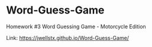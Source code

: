 # Word-Guess-Game
Homework #3 Word Guessing Game - Motorcycle Edition

Link: https://jwellstx.github.io/Word-Guess-Game/
